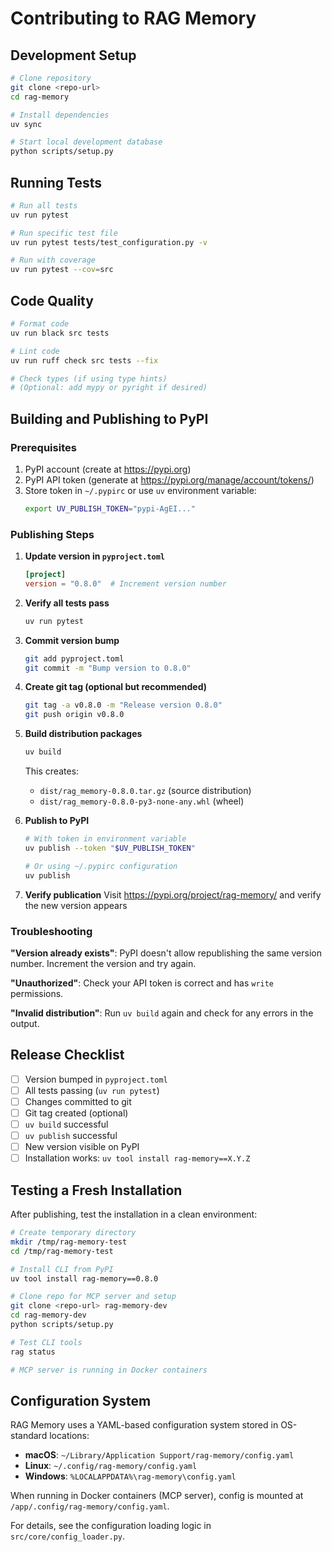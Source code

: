 # Contributing to RAG Memory

## Development Setup

```bash
# Clone repository
git clone <repo-url>
cd rag-memory

# Install dependencies
uv sync

# Start local development database
python scripts/setup.py
```

## Running Tests

```bash
# Run all tests
uv run pytest

# Run specific test file
uv run pytest tests/test_configuration.py -v

# Run with coverage
uv run pytest --cov=src
```

## Code Quality

```bash
# Format code
uv run black src tests

# Lint code
uv run ruff check src tests --fix

# Check types (if using type hints)
# (Optional: add mypy or pyright if desired)
```

## Building and Publishing to PyPI

### Prerequisites

1. PyPI account (create at https://pypi.org)
2. PyPI API token (generate at https://pypi.org/manage/account/tokens/)
3. Store token in `~/.pypirc` or use `uv` environment variable:
   ```bash
   export UV_PUBLISH_TOKEN="pypi-AgEI..."
   ```

### Publishing Steps

1. **Update version in `pyproject.toml`**
   ```toml
   [project]
   version = "0.8.0"  # Increment version number
   ```

2. **Verify all tests pass**
   ```bash
   uv run pytest
   ```

3. **Commit version bump**
   ```bash
   git add pyproject.toml
   git commit -m "Bump version to 0.8.0"
   ```

4. **Create git tag (optional but recommended)**
   ```bash
   git tag -a v0.8.0 -m "Release version 0.8.0"
   git push origin v0.8.0
   ```

5. **Build distribution packages**
   ```bash
   uv build
   ```
   This creates:
   - `dist/rag_memory-0.8.0.tar.gz` (source distribution)
   - `dist/rag_memory-0.8.0-py3-none-any.whl` (wheel)

6. **Publish to PyPI**
   ```bash
   # With token in environment variable
   uv publish --token "$UV_PUBLISH_TOKEN"

   # Or using ~/.pypirc configuration
   uv publish
   ```

7. **Verify publication**
   Visit https://pypi.org/project/rag-memory/ and verify the new version appears

### Troubleshooting

**"Version already exists"**: PyPI doesn't allow republishing the same version number. Increment the version and try again.

**"Unauthorized"**: Check your API token is correct and has `write` permissions.

**"Invalid distribution"**: Run `uv build` again and check for any errors in the output.

## Release Checklist

- [ ] Version bumped in `pyproject.toml`
- [ ] All tests passing (`uv run pytest`)
- [ ] Changes committed to git
- [ ] Git tag created (optional)
- [ ] `uv build` successful
- [ ] `uv publish` successful
- [ ] New version visible on PyPI
- [ ] Installation works: `uv tool install rag-memory==X.Y.Z`

## Testing a Fresh Installation

After publishing, test the installation in a clean environment:

```bash
# Create temporary directory
mkdir /tmp/rag-memory-test
cd /tmp/rag-memory-test

# Install CLI from PyPI
uv tool install rag-memory==0.8.0

# Clone repo for MCP server and setup
git clone <repo-url> rag-memory-dev
cd rag-memory-dev
python scripts/setup.py

# Test CLI tools
rag status

# MCP server is running in Docker containers
```

## Configuration System

RAG Memory uses a YAML-based configuration system stored in OS-standard locations:

- **macOS**: `~/Library/Application Support/rag-memory/config.yaml`
- **Linux**: `~/.config/rag-memory/config.yaml`
- **Windows**: `%LOCALAPPDATA%\rag-memory\config.yaml`

When running in Docker containers (MCP server), config is mounted at `/app/.config/rag-memory/config.yaml`.

For details, see the configuration loading logic in `src/core/config_loader.py`.
